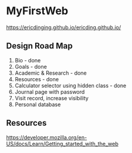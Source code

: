 # MyFirstWeb
https://ericdinging.github.io/ericding.github.io/

## Design Road Map
1. Bio - done
2. Goals - done
3. Academic & Research - done
4. Resources - done
5. Calculator selector using hidden class - done
6. Journal page with password
7. Visit record, increase visibility
8. Personal database

## Resources
https://developer.mozilla.org/en-US/docs/Learn/Getting_started_with_the_web
